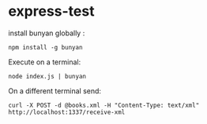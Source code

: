 # express-test

install bunyan globally :
```
npm install -g bunyan
```
Execute on a terminal:
```
node index.js | bunyan
```
On a different terminal send:

```
curl -X POST -d @books.xml -H "Content-Type: text/xml" http://localhost:1337/receive-xml
```
